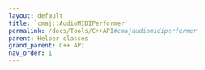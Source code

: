 ```yaml
---
layout: default
title: `cmaj::AudioMIDIPerformer`
permalink: /docs/Tools/C++API#cmajaudiomidiperformer
parent: Helper classes
grand_parent: C++ API
nav_order: 1
---
```

